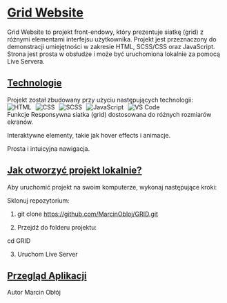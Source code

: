 <h1 style="text-decoration: underline;">Grid Website</h1>
Grid Website to projekt front-endowy, który prezentuje siatkę (grid) z różnymi elementami interfejsu użytkownika. Projekt jest przeznaczony do demonstracji umiejętności w zakresie HTML, SCSS/CSS oraz JavaScript. Strona jest prosta w obsłudze i może być uruchomiona lokalnie za pomocą Live Servera.


<h2 style="text-decoration: underline;">Technologie</h2>
Projekt został zbudowany przy użyciu następujących technologii:

<div style="display: flex; gap: 10px; align-items: center;"> <img src="https://img.icons8.com/color/48/000000/html-5.png" alt="HTML" title="HTML"/> <img src="https://img.icons8.com/color/48/000000/css3.png" alt="CSS" title="CSS"/> <img src="https://img.icons8.com/color/48/000000/sass.png" alt="SCSS" title="SCSS"/> <img src="https://img.icons8.com/color/48/000000/javascript.png" alt="JavaScript" title="JavaScript"/> <img src="https://img.icons8.com/color/48/000000/visual-studio-code-2019.png" alt="VS Code" title="VS Code"/> </div>
Funkcje
Responsywna siatka (grid) dostosowana do różnych rozmiarów ekranów.

Interaktywne elementy, takie jak hover effects i animacje.

Prosta i intuicyjna nawigacja.

<h2 style="text-decoration: underline;">Jak otworzyć projekt lokalnie?</h2>
Aby uruchomić projekt na swoim komputerze, wykonaj następujące kroki:

Sklonuj repozytorium:

1. git clone https://github.com/MarcinObloj/GRID.git

2. Przejdź do folderu projektu:

cd GRID

3. Uruchom Live Server
<h2 style="text-decoration: underline;">Przegląd Aplikacji</h2>

Autor
Marcin Obłój



